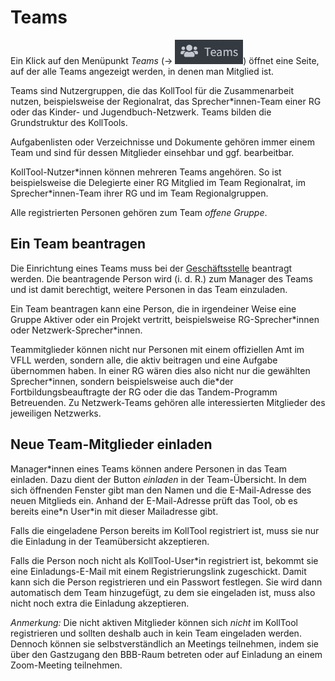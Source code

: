# Teams

Ein Klick auf den Menüpunkt *Teams* \(→ ![Profile-Icon|60](attachments/button_teams_icon.png)\) öffnet eine Seite, auf der alle Teams angezeigt werden, in denen man Mitglied ist.

Teams sind Nutzergruppen, die das KollTool für die Zusammenarbeit nutzen, beispielsweise der Regionalrat, das Sprecher\*innen-Team einer RG oder das Kinder- und Jugendbuch-Netzwerk. Teams bilden die Grundstruktur des KollTools.

Aufgabenlisten oder Verzeichnisse und Dokumente gehören immer einem Team und sind für dessen Mitglieder einsehbar und ggf. bearbeitbar.

KollTool-Nutzer\*innen können mehreren Teams angehören. So ist beispielsweise die Delegierte einer RG Mitglied im Team Regionalrat, im Sprecher\*innen-Team ihrer RG und im Team Regionalgruppen.

Alle registrierten Personen gehören zum Team *offene Gruppe*.

## Ein Team beantragen

Die Einrichtung eines Teams muss bei der [Geschäftsstelle](mailto:geschaeftsstelle@vfll.de) beantragt werden. Die beantragende Person wird (i. d. R.) zum Manager des Teams und ist damit berechtigt, weitere Personen in das Team einzuladen.

Ein Team beantragen kann eine Person, die in irgendeiner Weise eine Gruppe Aktiver oder ein Projekt vertritt, beispielsweise RG-Sprecher\*innen oder Netzwerk-Sprecher\*innen.

Teammitglieder können nicht nur Personen mit einem offiziellen Amt im VFLL werden, sondern alle, die aktiv beitragen und eine Aufgabe übernommen haben. In einer RG wären dies also nicht nur die gewählten Sprecher\*innen, sondern beispielsweise auch die\*der Fortbildungsbeauftragte der RG oder die das Tandem-Programm Betreuenden. Zu Netzwerk-Teams gehören alle interessierten Mitglieder des jeweiligen Netzwerks.

## Neue Team-Mitglieder einladen

Manager\*innen eines Teams können andere Personen in das Team einladen. Dazu dient der Button *einladen* in der Team-Übersicht. In dem sich öffnenden Fenster gibt man den Namen und die E-Mail-Adresse des neuen Mitglieds ein. Anhand der E-Mail-Adresse prüft das Tool, ob es bereits eine\*n User\*in mit dieser Mailadresse gibt.

Falls die eingeladene Person bereits im KollTool registriert ist, muss sie nur die Einladung in der Teamübersicht akzeptieren.

Falls die Person noch nicht als KollTool-User\*in registriert ist, bekommt sie eine Einladungs-E-Mail mit einem Registrierungslink zugeschickt. Damit kann sich die Person registrieren und ein Passwort festlegen. Sie wird dann automatisch dem Team hinzugefügt, zu dem sie eingeladen ist, muss also nicht noch extra die Einladung akzeptieren.

*Anmerkung:* Die nicht aktiven Mitglieder können sich *nicht* im KollTool registrieren und sollten deshalb auch in kein Team eingeladen werden. Dennoch können sie selbstverständlich an Meetings teilnehmen, indem sie über den Gastzugang den BBB-Raum betreten oder auf Einladung an einem Zoom-Meeting teilnehmen.